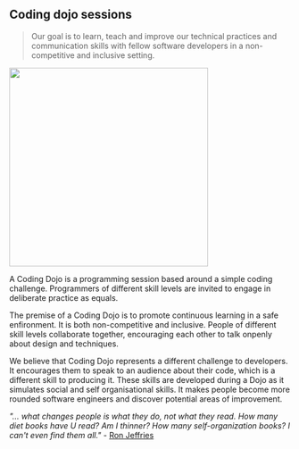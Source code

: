 ## Coding dojo sessions

> Our goal is to learn, teach and improve our technical practices and
> communication skills with fellow software developers in a non-competitive and
> inclusive setting.

<img width="356" src="https://cloud.githubusercontent.com/assets/2061821/23496537/d44b6ca0-ff72-11e6-9ac6-f3c2828beab3.png">

A Coding Dojo is a programming session based around a simple coding challenge.
Programmers of different skill levels are invited to engage in deliberate
practice as equals.

The premise of a Coding Dojo is to promote continuous learning in a safe
enfironment. It is both non-competitive and inclusive. People of different skill
levels collaborate together, encouraging each other to talk onpenly about design
and techniques.

We believe that Coding Dojo represents a different challenge to developers. It
encourages them to speak to an audience about their code, which is a different
skill to producing it. These skills are developed during a Dojo as it simulates
social and self organisational skills. It makes people become more rounded
software engineers and discover potential areas of improvement.

_"... what changes people is what they do, not what they read. How many diet
books have U read? Am I thinner? How many self-organization books? I can't even
find them all."_ - [Ron Jeffries](http://ronjeffries.com/xprog/articles/jatpractice/)

